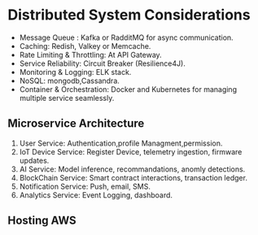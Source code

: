 # Distributed System Considerations

- Message Queue : Kafka or RadditMQ for async communication.
- Caching: Redish, Valkey or Memcache.
- Rate Limiting & Throttling: At API Gateway.
- Service Reliability: Circuit Breaker (Resilience4J).
- Monitoring & Logging: ELK stack.
- NoSQL: mongodb,Cassandra.
- Container & Orchestration: Docker and Kubernetes for managing multiple service seamlessly.

## Microservice Architecture

1. User Service: Authentication,profile Managment,permission.
2. IoT Device Service: Register Device, telemetry ingestion, firmware updates.
3. AI Service: Model inference, recommandations, anomly detections.
4. BlockChain Service: Smart contract interactions, transaction ledger.  
5. Notification Service: Push, email, SMS.
6. Analytics Service: Event Logging, dashboard.



## Hosting AWS 
















